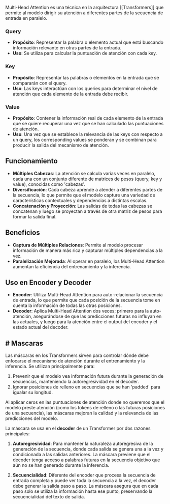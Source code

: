 
Multi-Head Attention es una técnica en la arquitectura [[Transformers]] que permite al modelo dirigir su atención a diferentes partes de la secuencia de entrada en paralelo.

### Query
- **Propósito**: Representar la palabra o elemento actual que está buscando información relevante en otras partes de la entrada.
- **Uso**: Se utiliza para calcular la puntuación de atención con cada key.

### Key
- **Propósito**: Representar las palabras o elementos en la entrada que se compararán con el query.
- **Uso**: Las keys interactúan con los queries para determinar el nivel de atención que cada elemento de la entrada debe recibir.

### Value
- **Propósito**: Contener la información real de cada elemento de la entrada que se quiere recuperar una vez que se han calculado las puntuaciones de atención.
- **Uso**: Una vez que se establece la relevancia de las keys con respecto a un query, los corresponding values se ponderan y se combinan para producir la salida del mecanismo de atención.

## Funcionamiento
- **Múltiples Cabezas**: La atención se calcula varias veces en paralelo, cada una con un conjunto diferente de matrices de pesos (query, key y value), conocidas como 'cabezas'.
- **Diversificación**: Cada cabeza aprende a atender a diferentes partes de la secuencia, lo que permite que el modelo capture una variedad de características contextuales y dependencias a distintas escalas.
- **Concatenación y Proyección**: Las salidas de todas las cabezas se concatenan y luego se proyectan a través de otra matriz de pesos para formar la salida final.

## Beneficios
- **Captura de Múltiples Relaciones**: Permite al modelo procesar información de manera más rica y capturar múltiples dependencias a la vez.
- **Paralelización Mejorada**: Al operar en paralelo, los Multi-Head Attention aumentan la eficiencia del entrenamiento y la inferencia.

## Uso en Encoder y Decoder
- **Encoder**: Utiliza Multi-Head Attention para auto-relacionar la secuencia de entrada, lo que permite que cada posición de la secuencia tome en cuenta la información de todas las otras posiciones.
- **Decoder**: Aplica Multi-Head Attention dos veces; primero para la auto-atención, asegurándose de que las predicciones futuras no influyan en las actuales, y luego para la atención entre el output del encoder y el estado actual del decoder.

## # Mascaras

Las máscaras en los Transformers sirven para controlar dónde debe enfocarse el mecanismo de atención durante el entrenamiento y la inferencia. Se utilizan principalmente para:
1. Prevenir que el modelo vea información futura durante la generación de secuencias, manteniendo la autoregresividad en el decoder.
2. Ignorar posiciones de relleno en secuencias que se han 'padded' para igualar su longitud.

Al aplicar ceros en las puntuaciones de atención donde no queremos que el modelo preste atención (como los tokens de relleno o las futuras posiciones de una secuencia), las máscaras mejoran la calidad y la relevancia de las predicciones del modelo.

La máscara se usa en el **decoder** de un Transformer por dos razones principales:

1. **Autoregresividad**: Para mantener la naturaleza autoregresiva de la generación de la secuencia, donde cada salida se genera una a la vez y condicionada a las salidas anteriores. La máscara previene que el decoder tenga acceso a palabras futuras en la secuencia objetivo que aún no se han generado durante la inferencia.

2. **Secuencialidad**: Diferente del encoder que procesa la secuencia de entrada completa y puede ver toda la secuencia a la vez, el decoder debe generar la salida paso a paso. La máscara asegura que en cada paso solo se utiliza la información hasta ese punto, preservando la secuencialidad del texto de salida.

